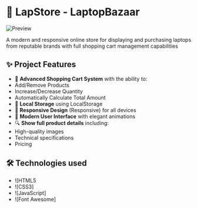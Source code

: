 # 🚀 LapStore - LaptopBazaar

![Preview](./preview.jpg)

A modern and responsive online store for displaying and purchasing laptops from reputable brands with full shopping cart management capabilities

## ✨ Project Features

- 🛒 **Advanced Shopping Cart System** with the ability to:
- Add/Remove Products
- Increase/Decrease Quantity
- Automatically Calculate Total Amount
- 💾 **Local Storage** using LocalStorage
- 📱 **Responsive Design** (Responsive) for all devices
- 🎨 **Modern User Interface** with elegant animations
- 🔍 **Show full product details** including:
- High-quality images
- Technical specifications
- Pricing

## 🛠️ Technologies used

- ![HTML5
- ![CSS3]
- ![JavaScript]
- ![Font Awesome]
